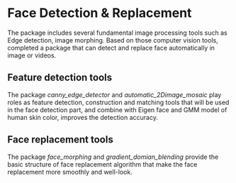 # Face Detection & Replacement
The package includes several fundamental image processing tools such as Edge detection, image morphing. 
Based on those computer vision tools, completed a package that can detect and replace face automatically in image or videos.

Feature detection tools
-----
The package *canny_edge_detector* and *automatic_2Dimage_mosaic* play roles as feature detection, construction and matching tools that will be 
used in the face detection part, and combine with Eigen face and GMM model of human skin color, improves the detection accuracy.

Face replacement tools
----------------------
The package *face_morphing* and *gradient_domian_blending* provide the basic structure of face replacement algorithm that make the 
face replacement more smoothly and well-look.
